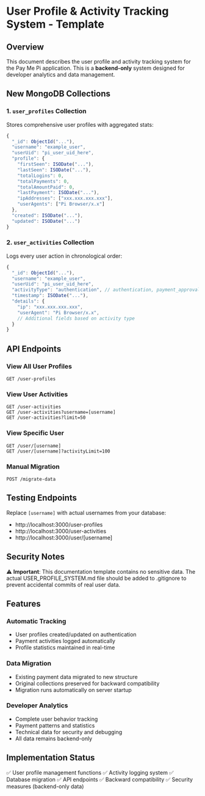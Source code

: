 # User Profile & Activity Tracking System - Template

## Overview

This document describes the user profile and activity tracking system for the Pay Me Pi application. This is a **backend-only** system designed for developer analytics and data management.

## New MongoDB Collections

### 1. `user_profiles` Collection
Stores comprehensive user profiles with aggregated stats:

```javascript
{
  "_id": ObjectId("..."),
  "username": "example_user",
  "userUid": "pi_user_uid_here",
  "profile": {
    "firstSeen": ISODate("..."),
    "lastSeen": ISODate("..."),
    "totalLogins": 0,
    "totalPayments": 0,
    "totalAmountPaid": 0,
    "lastPayment": ISODate("..."),
    "ipAddresses": ["xxx.xxx.xxx.xxx"],
    "userAgents": ["Pi Browser/x.x"]
  },
  "created": ISODate("..."),
  "updated": ISODate("...")
}
```

### 2. `user_activities` Collection
Logs every user action in chronological order:

```javascript
{
  "_id": ObjectId("..."),
  "username": "example_user",
  "userUid": "pi_user_uid_here",
  "activityType": "authentication", // authentication, payment_approval, payment_completion
  "timestamp": ISODate("..."),
  "details": {
    "ip": "xxx.xxx.xxx.xxx",
    "userAgent": "Pi Browser/x.x",
    // Additional fields based on activity type
  }
}
```

## API Endpoints

### View All User Profiles
```
GET /user-profiles
```

### View User Activities
```
GET /user-activities
GET /user-activities?username=[username]
GET /user-activities?limit=50
```

### View Specific User
```
GET /user/[username]
GET /user/[username]?activityLimit=100
```

### Manual Migration
```
POST /migrate-data
```

## Testing Endpoints

Replace `[username]` with actual usernames from your database:

- http://localhost:3000/user-profiles
- http://localhost:3000/user-activities
- http://localhost:3000/user/[username]

## Security Notes

⚠️ **Important**: This documentation template contains no sensitive data. The actual USER_PROFILE_SYSTEM.md file should be added to .gitignore to prevent accidental commits of real user data.

## Features

### Automatic Tracking
- User profiles created/updated on authentication
- Payment activities logged automatically
- Profile statistics maintained in real-time

### Data Migration
- Existing payment data migrated to new structure
- Original collections preserved for backward compatibility
- Migration runs automatically on server startup

### Developer Analytics
- Complete user behavior tracking
- Payment patterns and statistics
- Technical data for security and debugging
- All data remains backend-only

## Implementation Status

✅ User profile management functions
✅ Activity logging system
✅ Database migration
✅ API endpoints
✅ Backward compatibility
✅ Security measures (backend-only data)
